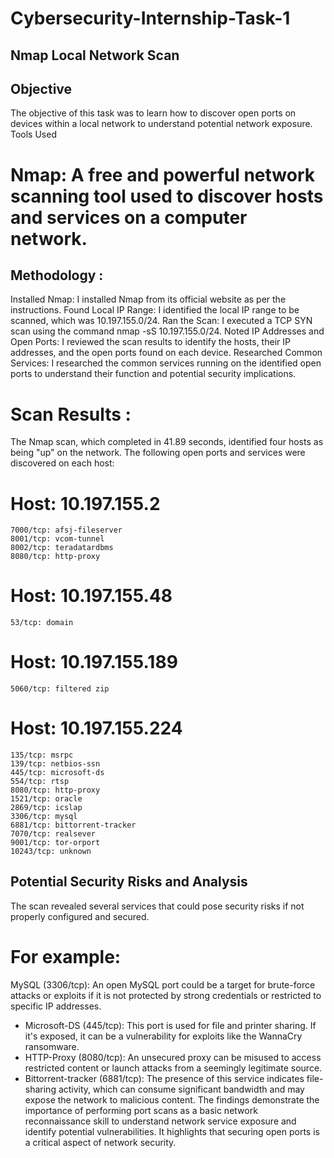 # Cybersecurity-Internship-Task-1
## Nmap Local Network Scan
## Objective
The objective of this task was to learn how to discover open ports on devices within a local network to understand potential network exposure.
Tools Used
# Nmap: A free and powerful network scanning tool used to discover hosts and services on a computer network.
## Methodology :
  Installed Nmap: I installed Nmap from its official website as per the instructions.
  Found Local IP Range: I identified the local IP range to be scanned, which was 10.197.155.0/24.
  Ran the Scan: I executed a TCP SYN scan using the command nmap -sS 10.197.155.0/24.
  Noted IP Addresses and Open Ports: I reviewed the scan results to identify the hosts, their IP addresses, and the open ports found on each device.
  Researched Common Services: I researched the common services running on the identified open ports to understand their function and potential security implications.
# Scan Results :
The Nmap scan, which completed in 41.89 seconds, identified four hosts as being "up" on the network. The following open ports and services were discovered on each host:
 # Host: 10.197.155.2
    7000/tcp: afsj-fileserver
    8001/tcp: vcom-tunnel
    8002/tcp: teradatardbms
    8080/tcp: http-proxy
 #  Host: 10.197.155.48
    53/tcp: domain
 #  Host: 10.197.155.189
    5060/tcp: filtered zip
 #  Host: 10.197.155.224
    135/tcp: msrpc
    139/tcp: netbios-ssn
    445/tcp: microsoft-ds
    554/tcp: rtsp
    8080/tcp: http-proxy
    1521/tcp: oracle
    2869/tcp: icslap
    3306/tcp: mysql
    6881/tcp: bittorrent-tracker
    7070/tcp: realsever
    9001/tcp: tor-orport
    10243/tcp: unknown
## Potential Security Risks and Analysis
The scan revealed several services that could pose security risks if not properly configured and secured. 
# For example:
MySQL (3306/tcp): An open MySQL port could be a target for brute-force attacks or exploits if it is not protected by strong credentials or restricted to specific IP addresses.
 * Microsoft-DS (445/tcp): This port is used for file and printer sharing. If it's exposed, it can be a vulnerability for exploits like the WannaCry ransomware.
 * HTTP-Proxy (8080/tcp): An unsecured proxy can be misused to access restricted content or launch attacks from a seemingly legitimate source.
 * Bittorrent-tracker (6881/tcp): The presence of this service indicates file-sharing activity, which can consume significant bandwidth and may expose the network to malicious content.
The findings demonstrate the importance of performing port scans as a basic network reconnaissance skill to understand network service exposure and identify potential vulnerabilities. It highlights that securing open ports is a critical aspect of network security.
